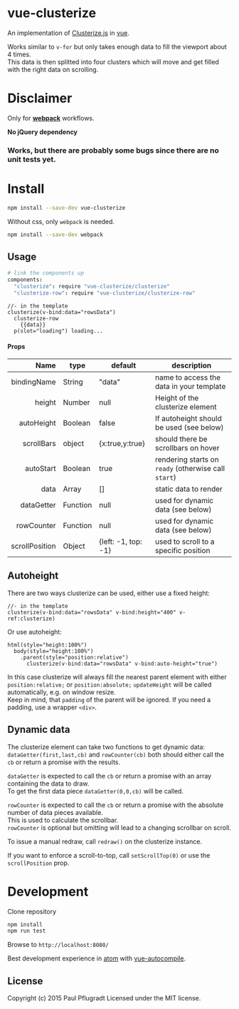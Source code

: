 # vue-clusterize

An implementation of [Clusterize.js](https://nexts.github.io/Clusterize.js/) in [vue](http://vuejs.org/).

Works similar to `v-for` but only takes enough data to fill the viewport about 4 times.  
This data is then splitted into four clusters which will move and get filled with the right data on scrolling.

# Disclaimer

Only for [**webpack**](https://webpack.github.io/) workflows.

**No jQuery dependency**

### Works, but there are probably some bugs since there are no unit tests yet.

# Install

```sh
npm install --save-dev vue-clusterize
```
Without css, only `webpack` is needed.
```sh
npm install --save-dev webpack
```

## Usage
```coffee
# link the components up
components:
  "clusterize": require "vue-clusterize/clusterize"
  "clusterize-row": require "vue-clusterize/clusterize-row"
```
```jade
//- in the template
clusterize(v-bind:data="rowsData")
  clusterize-row
    {{data}}
  p(slot="loading") loading...
```
#### Props
| Name | type | default | description |
| ---:| --- | ---| --- |
| bindingName | String | "data" | name to access the data in your template |
| height | Number | null | Height of the clusterize element |
| autoHeight | Boolean | false | If autoheight should be used (see below) |
| scrollBars | object | {x:true,y:true}| should there be scrollbars on hover |
| autoStart | Boolean | true | rendering starts on `ready` (otherwise call `start`)|
| data | Array | [] | static data to render |
| dataGetter | Function | null | used for dynamic data (see below) |
| rowCounter | Function | null | used for dynamic data (see below) |
| scrollPosition | Object | {left: -1, top: -1} | used to scroll to a specific position |

## Autoheight

There are two ways clusterize can be used, either use a fixed height:
```jade
//- in the template
clusterize(v-bind:data="rowsData" v-bind:height="400" v-ref:clusterize)
```

Or use autoheight:
```jade
html(style="height:100%")
  body(style="height:100%")
    .parent(style="position:relative")
      clusterize(v-bind:data="rowsData" v-bind:auto-height="true")
```
In this case clusterize will always fill the nearest parent element with either `position:relative;` or `position:absolute;`
`updateHeight` will be called automatically, e.g. on window resize.  
Keep in mind, that `padding` of the parent will be ignored. If you need a padding, use a wrapper `<div>`.

## Dynamic data

The clusterize element can take two functions to get dynamic data:  
`dataGetter(first,last,cb)` and `rowCounter(cb)` both should either call the `cb` or return a promise with the results.

`dataGetter` is expected to call the `cb` or return a promise with an array containing the data to draw.  
To get the first data piece `dataGetter(0,0,cb)` will be called.

`rowCounter` is expected to call the `cb` or return a promise with the absolute number of data pieces available.  
This is used to calculate the scrollbar.  
`rowCounter` is optional but omitting will lead to a changing scrollbar on scroll.

To issue a manual redraw, call `redraw()` on the clusterize instance.

If you want to enforce a scroll-to-top, call `setScrollTop(0)` or use the `scrollPosition` prop.

# Development
Clone repository
```sh
npm install
npm run test
```
Browse to `http://localhost:8080/`

Best development experience in [atom](https://atom.io/) with [vue-autocompile](https://atom.io/packages/vue-autocompile).

## License
Copyright (c) 2015 Paul Pflugradt
Licensed under the MIT license.
